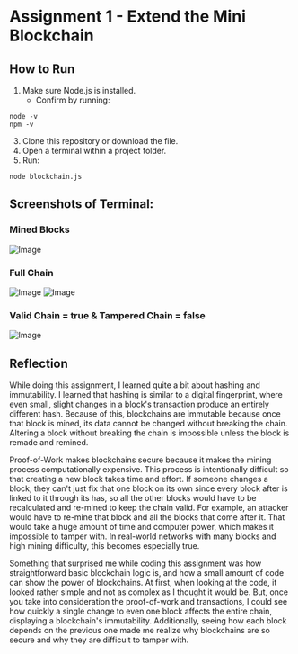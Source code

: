 # Assignment 1 - Extend the Mini Blockchain

## How to Run 
1. Make sure Node.js is installed.
   - Confirm by running:
```
node -v
npm -v
```
3. Clone this repository or download the file.
4. Open a terminal within a project folder.
5. Run:
```
node blockchain.js
```

## Screenshots of Terminal:
### Mined Blocks
![Image](https://github.com/user-attachments/assets/b39646b0-e419-468d-b08c-41d8ff6c1e75)

### Full Chain
![Image](https://github.com/user-attachments/assets/716fdc37-80b9-4f5d-b983-1b50d020647e)
![Image](https://github.com/user-attachments/assets/e303d5c3-57be-48d3-a560-00a05db7ebc3)

### Valid Chain = true & Tampered Chain = false
![Image](https://github.com/user-attachments/assets/7565da1c-b4e2-4216-baef-d7eb2d78f0f9)

## Reflection

While doing this assignment, I learned quite a bit about hashing and immutability. I learned that hashing is similar to a digital fingerprint, where even small, slight changes in a block's transaction produce an entirely different hash. Because of this, blockchains are immutable because once that block is mined, its data cannot be changed without breaking the chain. Altering a block without breaking the chain is impossible unless the block is remade and remined. 

Proof-of-Work makes blockchains secure because it makes the mining process computationally expensive. This process is intentionally difficult so that creating a new block takes time and effort. If someone changes a block, they can't just fix that one block on its own since every block after is linked to it through its has, so all the other blocks would have to be recalculated and re-mined to keep the chain valid. For example, an attacker would have to re-mine that block and all the blocks that come after it. That would take a huge amount of time and computer power, which makes it impossible to tamper with. In real-world networks with many blocks and high mining difficulty, this becomes especially true. 

Something that surprised me while coding this assignment was how straightforward basic blockchain logic is, and how a small amount of code can show the power of blockchains. At first, when looking at the code, it looked rather simple and not as complex as I thought it would be. But, once you take into consideration the proof-of-work and transactions, I could see how quickly a single change to even one block affects the entire chain, displaying a blockchain's immutability. Additionally, seeing how each block depends on the previous one made me realize why blockchains are so secure and why they are difficult to tamper with. 
